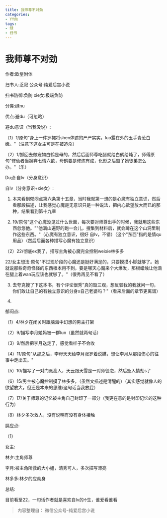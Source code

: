 ```yaml
---
title: 我师尊不对劲
categories:
- YY向
tags:
- 绿
- 扫书
---
```

# 我师尊不对劲
作者:欧皇附体

扫书人:乏寂 公众号:纯爱后宫小说

扫书防御:负防 xie女:极端负防

分类:绿nu

优点:避du（可忽略）

避du意识（当我没说）:

（1）1/原句"身上一件罗裙将shen体遮的严严实实，luo露在外的玉手青葱白嫩。"（注意下这女主可是在被追杀）

（2）1/抓回去做宠物白鹤是母的，然后后面师尊吃醋就给白鹤给炖了，师傅原句"修仙者当摒弃七情六欲，母鹤要是修炼有成，化形之后毁了她徒弟怎么办。"（乐）

Du点:自lv（分身意识）

自lv（分身意识+xie女）:

1.  本来看到郁闷点第六条第十五章，当时我就第一想的是心魔有独立意识，然后看那段描述，让我感觉心魔是无意识只是一种说法，把内心欲望放大而已的那种，结果看到第十九章

2.  19/原句"这个心魔没见过什么世面，每次要对师尊出手的时候，我就用这些东西忽悠他。""他满山遍野的跑一会儿，搜集到材料后，就会蹲在这个山洞里制作这些东西。"（心魔有独立意识，很好
    自lv，不错）（这个"东西"指的是情qu用品）（然后后面各种描写心魔有独立意识）

（2）22/彻底ex我了，描写主角被心魔完全控制weixie林多多

22/女主想法:原句"不过现阶段的心魔还是挺好满足的，只要摸摸小脚就够了。她就说那些奇奇怪怪的东西根本用不到，要是哪天心魔来个大爆发，那根蜡烛让他滴在腿上着wan玩应该也就够了。"（很秀再见不看了）

3.  去夸克搜了下这本书，有个评论很秀"真的毁三观，想反驳我的我就问一句，你们敢让自己的有独立意识的分身x自己老婆吗？"（看来后面的章节更离谱）

4.  

郁闷点:

（1）4/林夕在闭关时跟脑海中幻想的男主打架

（2）9/描写李月她妈被一群lun（虽然就两句话）

（3）9/然后把李月送走了，感觉看样子不会收

（4）11/原句"从那之后，李母天天给李月张罗着说媒，想让李月从那段伤心的往事中走出去。"

（5）10/描写了一对门派高人，天云跟天雪是一对师徒恋，然后坠入情劫s了

（6）15/男主被心魔控制摸了林多多，（虽然文描述是清醒的）（其实感觉就像人的欲望放大，但还是本来的思维/这句话当我放屁）

（7）17/关于师尊的记忆被主角自己封印了一部分（我更在意的是封印记忆的这种行为）

（8）林夕多次救人，没有说明有没有身体接触

膈应点:

（1）

女主:

林夕:主角师尊

李月:被主角所救的大小姐，清秀可人，多次描写漂亮

林多多:林夕的应劫身

总结:

目前看至22，一句话作者就是喜欢自lv的➗生，谁爱看谁看


> 内容整理自： 微信公众号-纯爱后宫小说